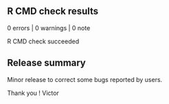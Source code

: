 
## R CMD check results

0 errors | 0 warnings | 0 note

R CMD check succeeded

## Release summary 

Minor release to correct some bugs reported by users.
  
Thank you !
Victor
